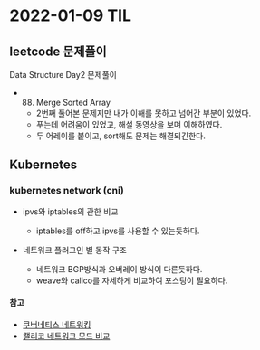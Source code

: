 # 2022-01-09 TIL

## leetcode 문제풀이

Data Structure Day2 문제풀이

- 88. Merge Sorted Array
  - 2번째 풀어본 문제지만 내가 이해를 못하고 넘어간 부분이 있었다.
  - 푸는데 어려움이 있었고, 해설 동영상을 보며 이해하였다.
  - 두 어레이를 붙이고, sort해도 문제는 해결되긴한다.

## Kubernetes

### kubernetes network (cni)

- ipvs와 iptables의 관한 비교
  - iptables를 off하고 ipvs를 사용할 수 있는듯하다.

- 네트워크 플러그인 별 동작 구조
  - 네트워크 BGP방식과 오버레이 방식이 다른듯하다.
  - weave와 calico를 자세하게 비교하여 포스팅이 필요하다.

#### 참고

- [쿠버네티스 네트워킹](https://www.slideshare.net/InfraEngineer/ss-186475759)
- [캘리코 네트워크 모드 비교](https://cwal.tistory.com/12)